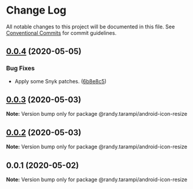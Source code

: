 # Change Log

All notable changes to this project will be documented in this file.
See [Conventional Commits](https://conventionalcommits.org) for commit guidelines.

## [0.0.4](https://github.com/randytarampi/android-icon-resize/compare/@randy.tarampi/android-icon-resize@0.0.3...@randy.tarampi/android-icon-resize@0.0.4) (2020-05-05)


### Bug Fixes

* Apply some Snyk patches. ([6b8e8c5](https://github.com/randytarampi/android-icon-resize/commit/6b8e8c5e3e08ffacfaacc92ea3d8de16da186fc4))





## [0.0.3](https://github.com/randytarampi/android-icon-resize/compare/@randy.tarampi/android-icon-resize@0.0.2...@randy.tarampi/android-icon-resize@0.0.3) (2020-05-03)

**Note:** Version bump only for package @randy.tarampi/android-icon-resize





## [0.0.2](https://github.com/randytarampi/android-icon-resize/compare/@randy.tarampi/android-icon-resize@0.0.1...@randy.tarampi/android-icon-resize@0.0.2) (2020-05-03)

**Note:** Version bump only for package @randy.tarampi/android-icon-resize





## 0.0.1 (2020-05-02)

**Note:** Version bump only for package @randy.tarampi/android-icon-resize
